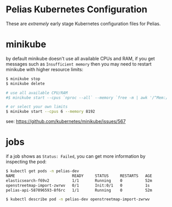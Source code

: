 # Pelias Kubernetes Configuration

These are _extremely_ early stage Kubernetes configuration files for Pelias.

# minikube

by default minikube doesn't use all available CPUs and RAM, if you get messages such as `Insufficient memory` then you may need to restart minikube with higher resource limits:

```bash
$ minikube stop
$ minikube delete

# use all available CPU/RAM
#$ minikube start --cpus `nproc --all` --memory `free -m | awk '/^Mem:/{print $2}'`

# or select your own limits
$ minikube start --cpus 6 --memory 8192
```

see: https://github.com/kubernetes/minikube/issues/567

# jobs

if a job shows as `Status: Failed`, you can get more information by inspecting the pod:

```bash
$ kubectl get pods -n pelias-dev
NAME                         READY     STATUS     RESTARTS   AGE
elasticsearch-f69v2          1/1       Running    0          52m
openstreetmap-import-zwrwv   0/1       Init:0/1   0          1s
pelias-api-587096593-8f6rc   1/1       Running    0          52m

$ kubectl describe pod -n pelias-dev openstreetmap-import-zwrwv
```
